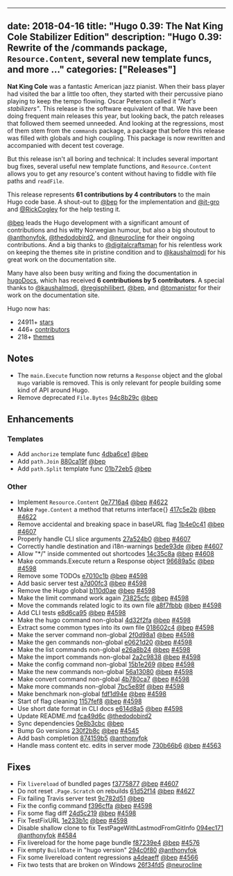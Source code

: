 
---
date: 2018-04-16
title: "Hugo 0.39: The Nat King Cole Stabilizer Edition"
description: "Hugo 0.39: Rewrite of the /commands package, `Resource.Content`, several new template funcs, and more …"
categories: ["Releases"]
---

	
**Nat King Cole** was a fantastic American jazz pianist. When their bass player had visited the bar a little too often, they started with their percussive	piano playing to keep the tempo flowing. Oscar Peterson called it _"Nat's stabilizers"_. This release is the software equivalent of that. We have been doing frequent main releases this year, but looking back, the patch releases that followed them seemed unneeded. And looking at the regressions, most of them stem from the `commands` package, a package that before this release was filled with globals and high coupling. This package is now rewritten and accompanied with decent test coverage.

But this release isn't all boring and technical: It includes several important bug fixes, several useful new template functions, and `Resource.Content` allows you to get any resource's content without having to fiddle with file paths and `readFile`.

This release represents **61 contributions by 4 contributors** to the main Hugo code base. A shout-out to [@bep](https://github.com/bep) for the implementation and [@it-gro](https://github.com/it-gro) and [@RickCogley](https://github.com/RickCogley) for the help testing it.

[@bep](https://github.com/bep) leads the Hugo development with a significant amount of contributions and his witty Norwegian humour, but also a big shoutout to [@anthonyfok](https://github.com/anthonyfok), [@thedodobird2](https://github.com/thedodobird2), and [@neurocline](https://github.com/neurocline) for their ongoing contributions.
And a big thanks to [@digitalcraftsman](https://github.com/digitalcraftsman) for his relentless work on keeping the themes site in pristine condition and to [@kaushalmodi](https://github.com/kaushalmodi) for his great work on the documentation site.

Many have also been busy writing and fixing the documentation in [hugoDocs](https://github.com/gohugoio/hugoDocs), 
which has received **6 contributions by 5 contributors**. A special thanks to [@kaushalmodi](https://github.com/kaushalmodi), [@regisphilibert](https://github.com/regisphilibert), [@bep](https://github.com/bep), and [@tomanistor](https://github.com/tomanistor) for their work on the documentation site.

Hugo now has:

* 24911+ [stars](https://github.com/gohugoio/hugo/stargazers)
* 446+ [contributors](https://github.com/gohugoio/hugo/graphs/contributors)
* 218+ [themes](http://themes.gohugo.io/)

## Notes

* The `main.Execute` function now returns a `Response` object and the global `Hugo` variable is removed. This is only relevant for people building some kind of API around Hugo.
* Remove deprecated `File.Bytes` [94c8b29c](https://github.com/gohugoio/hugo/commit/94c8b29c39d0c485ee91d98c08fd615c28802496) [@bep](https://github.com/bep) 

## Enhancements

### Templates

* Add `anchorize` template func [4dba6ce1](https://github.com/gohugoio/hugo/commit/4dba6ce15ae9b5208b1e2d68c96d7b1dce0a07ab) [@bep](https://github.com/bep) 
* Add `path.Join` [880ca19f](https://github.com/gohugoio/hugo/commit/880ca19f209e68e6a8daa6686b361515ecacc91e) [@bep](https://github.com/bep) 
* Add `path.Split` template func [01b72eb5](https://github.com/gohugoio/hugo/commit/01b72eb592d0e0aefc5f7ae42f9f6ff112883bb6) [@bep](https://github.com/bep) 

### Other

* Implement `Resource.Content` [0e7716a4](https://github.com/gohugoio/hugo/commit/0e7716a42450401c7998aa81ad2ed98c8ab109e8) [@bep](https://github.com/bep) [#4622](https://github.com/gohugoio/hugo/issues/4622)
* Make `Page.Content` a method that returns interface{} [417c5e2b](https://github.com/gohugoio/hugo/commit/417c5e2b67b97fa80a0b6f77d259966f03b95344) [@bep](https://github.com/bep) [#4622](https://github.com/gohugoio/hugo/issues/4622)
* Remove accidental and breaking space in baseURL flag [1b4e0c41](https://github.com/gohugoio/hugo/commit/1b4e0c4161fb631add62e77f494a7e62c3619020) [@bep](https://github.com/bep) [#4607](https://github.com/gohugoio/hugo/issues/4607)
* Properly handle CLI slice arguments [27a524b0](https://github.com/gohugoio/hugo/commit/27a524b0905ec73c1eef233f94700feb9f465011) [@bep](https://github.com/bep) [#4607](https://github.com/gohugoio/hugo/issues/4607)
* Correctly handle destination and i18n-warnings [bede93de](https://github.com/gohugoio/hugo/commit/bede93de005dcf934f3ec9be6388310ac6c57acd) [@bep](https://github.com/bep) [#4607](https://github.com/gohugoio/hugo/issues/4607)
* Allow "*/" inside commented out shortcodes [14c35c8a](https://github.com/gohugoio/hugo/commit/14c35c8a56c4dc9a1ee0053e9ff976be7715ba99) [@bep](https://github.com/bep) [#4608](https://github.com/gohugoio/hugo/issues/4608)
* Make commands.Execute return a Response object [96689a5c](https://github.com/gohugoio/hugo/commit/96689a5c319f720368491226f034d0ff9585217c) [@bep](https://github.com/bep) [#4598](https://github.com/gohugoio/hugo/issues/4598)
* Remove some TODOs [e7010c1b](https://github.com/gohugoio/hugo/commit/e7010c1b621d68ee53411a5ba8143d07b976d9fe) [@bep](https://github.com/bep) [#4598](https://github.com/gohugoio/hugo/issues/4598)
* Add basic server test [a7d00fc3](https://github.com/gohugoio/hugo/commit/a7d00fc39e87a5cac99b3a2380f5cc8c135d2b4b) [@bep](https://github.com/bep) [#4598](https://github.com/gohugoio/hugo/issues/4598)
* Remove the Hugo global [b110d0ae](https://github.com/gohugoio/hugo/commit/b110d0ae04e13fb45c739bcebb580709745082e6) [@bep](https://github.com/bep) [#4598](https://github.com/gohugoio/hugo/issues/4598)
* Make the limit command work again [73825cfc](https://github.com/gohugoio/hugo/commit/73825cfc1c0b007830b24bb1947a565175b52d36) [@bep](https://github.com/bep) [#4598](https://github.com/gohugoio/hugo/issues/4598)
* Move the commands related logic to its own file [a8f7fbbb](https://github.com/gohugoio/hugo/commit/a8f7fbbb10aa78f3ebac008d29d9969bb197393c) [@bep](https://github.com/bep) [#4598](https://github.com/gohugoio/hugo/issues/4598)
* Add CLI tests [e8d6ca95](https://github.com/gohugoio/hugo/commit/e8d6ca9531d19e4e898c57d77d2fd627ea38ade0) [@bep](https://github.com/bep) [#4598](https://github.com/gohugoio/hugo/issues/4598)
* Make the hugo command non-global [4d32f2fa](https://github.com/gohugoio/hugo/commit/4d32f2fa8969f368b088dc9bcedb45f2c986cb27) [@bep](https://github.com/bep) [#4598](https://github.com/gohugoio/hugo/issues/4598)
* Extract some common types into its own file [018602c4](https://github.com/gohugoio/hugo/commit/018602c46db8d729af2871bd5f4c1e7480420f09) [@bep](https://github.com/bep) [#4598](https://github.com/gohugoio/hugo/issues/4598)
* Make the server command non-global [2f0d98a1](https://github.com/gohugoio/hugo/commit/2f0d98a19b021d03930003217b0519afaef3a391) [@bep](https://github.com/bep) [#4598](https://github.com/gohugoio/hugo/issues/4598)
* Make the gen commands non-global [e0621d20](https://github.com/gohugoio/hugo/commit/e0621d207ce3278a82f8a60607e9cdd304149029) [@bep](https://github.com/bep) [#4598](https://github.com/gohugoio/hugo/issues/4598)
* Make the list commands non-global [e26a8b24](https://github.com/gohugoio/hugo/commit/e26a8b242a6434117d089a0799238add7025dbf4) [@bep](https://github.com/bep) [#4598](https://github.com/gohugoio/hugo/issues/4598)
* Make the import commands non-global [2a2c9838](https://github.com/gohugoio/hugo/commit/2a2c9838671b5401331d20f8c72e2b934fe34e8d) [@bep](https://github.com/bep) [#4598](https://github.com/gohugoio/hugo/issues/4598)
* Make the config command non-global [15b1e269](https://github.com/gohugoio/hugo/commit/15b1e269ade91ddc6a74c552bc61b0c5e527d268) [@bep](https://github.com/bep) [#4598](https://github.com/gohugoio/hugo/issues/4598)
* Make the new commands non-global [56a13080](https://github.com/gohugoio/hugo/commit/56a13080446283ed1cde6b69fc6f4fac85076c84) [@bep](https://github.com/bep) [#4598](https://github.com/gohugoio/hugo/issues/4598)
* Make convert command non-global [4b780ca7](https://github.com/gohugoio/hugo/commit/4b780ca778ee7f25af808da38ede964a01698c70) [@bep](https://github.com/bep) [#4598](https://github.com/gohugoio/hugo/issues/4598)
* Make more commands non-global [7bc5e89f](https://github.com/gohugoio/hugo/commit/7bc5e89fbaa5c613b8853ff7b69fae570bd0b56d) [@bep](https://github.com/bep) [#4598](https://github.com/gohugoio/hugo/issues/4598)
* Make benchmark non-global [fdf1d94e](https://github.com/gohugoio/hugo/commit/fdf1d94ebc7d1aa4855c62237f2edbd4bdade1a7) [@bep](https://github.com/bep) [#4598](https://github.com/gohugoio/hugo/issues/4598)
* Start of flag cleaning [1157fef8](https://github.com/gohugoio/hugo/commit/1157fef85908ea54883fe0dba6adc4861ba02162) [@bep](https://github.com/bep) [#4598](https://github.com/gohugoio/hugo/issues/4598)
* Use short date format in CLI docs [e614d8a5](https://github.com/gohugoio/hugo/commit/e614d8a57c2ff5eef9270d51fcc6518398d7ff88) [@bep](https://github.com/bep) [#4598](https://github.com/gohugoio/hugo/issues/4598)
* Update README.md [fca49d6c](https://github.com/gohugoio/hugo/commit/fca49d6c608d227049cb2f26895cfecc685f1c89) [@thedodobird2](https://github.com/thedodobird2) 
* Sync dependencies [0e8b3cbc](https://github.com/gohugoio/hugo/commit/0e8b3cbcd274e1f2e14be694c794a544f49efb56) [@bep](https://github.com/bep) 
* Bump Go versions [230f2b8c](https://github.com/gohugoio/hugo/commit/230f2b8c4fce03f14847de2b22402e64d4d69783) [@bep](https://github.com/bep) [#4545](https://github.com/gohugoio/hugo/issues/4545)
* Add bash completion [874159b5](https://github.com/gohugoio/hugo/commit/874159b5436bc9080aec71a9c26d35f8f62c9fd0) [@anthonyfok](https://github.com/anthonyfok) 
* Handle mass content etc. edits in server mode [730b66b6](https://github.com/gohugoio/hugo/commit/730b66b6520f263af16f555d1d7be51205a8e51d) [@bep](https://github.com/bep) [#4563](https://github.com/gohugoio/hugo/issues/4563)

## Fixes

* Fix `livereload` of bundled pages [f3775877](https://github.com/gohugoio/hugo/commit/f3775877c61c11ab7c8fd1fc3e15470bf5da4820) [@bep](https://github.com/bep) [#4607](https://github.com/gohugoio/hugo/issues/4607)
* Do not reset `.Page.Scratch` on rebuilds [61d52f14](https://github.com/gohugoio/hugo/commit/61d52f146297950e283ae086d8b1af61099d22a0) [@bep](https://github.com/bep) [#4627](https://github.com/gohugoio/hugo/issues/4627)
* Fix failing Travis server test [9c782d51](https://github.com/gohugoio/hugo/commit/9c782d5147bfea0dd85cf3374f598f0176f204eb) [@bep](https://github.com/bep) 
* Fix the config command [f396cffa](https://github.com/gohugoio/hugo/commit/f396cffa239e948075af2224208671956d8b4a84) [@bep](https://github.com/bep) [#4598](https://github.com/gohugoio/hugo/issues/4598)
* Fix some flag diff [24d5c219](https://github.com/gohugoio/hugo/commit/24d5c219424a9777bb1dd366b43e68e6f47e1adb) [@bep](https://github.com/bep) [#4598](https://github.com/gohugoio/hugo/issues/4598)
* Fix TestFixURL [1e233b1c](https://github.com/gohugoio/hugo/commit/1e233b1c4598fd8cbce7da8a67bf2c4918c6047e) [@bep](https://github.com/bep) [#4598](https://github.com/gohugoio/hugo/issues/4598)
* Disable shallow clone to fix TestPageWithLastmodFromGitInfo [094ec171](https://github.com/gohugoio/hugo/commit/094ec171420e659cdf962a19dd90105912ce9901) [@anthonyfok](https://github.com/anthonyfok) [#4584](https://github.com/gohugoio/hugo/issues/4584)
* Fix livereload for the home page bundle [f87239e4](https://github.com/gohugoio/hugo/commit/f87239e4cab958bf59ecfb1beb8cac439441a553) [@bep](https://github.com/bep) [#4576](https://github.com/gohugoio/hugo/issues/4576)
* Fix empty `BuildDate` in "hugo version" [294c0f80](https://github.com/gohugoio/hugo/commit/294c0f8001fe598278c1eb8015deb6b98e8de686) [@anthonyfok](https://github.com/anthonyfok) 
* Fix some livereload content regressions [a4deaeff](https://github.com/gohugoio/hugo/commit/a4deaeff0cfd70abfbefa6d40c0b86839a216f6d) [@bep](https://github.com/bep) [#4566](https://github.com/gohugoio/hugo/issues/4566)
* Fix two tests that are broken on Windows [26f34fd5](https://github.com/gohugoio/hugo/commit/26f34fd59da1ce1885d4f2909c5d9ef9c1726944) [@neurocline](https://github.com/neurocline) 
